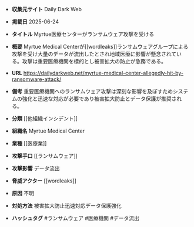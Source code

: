 - **収集元サイト**
Daily Dark Web

- **掲載日**
2025-06-24

- **タイトル**
Myrtue医療センターがランサムウェア攻撃を受ける

- **概要**
Myrtue Medical Centerが[[wordleaks]]ランサムウェアグループによる攻撃を受け大量のデータが流出したとされ地域医療に影響が懸念されている。攻撃は重要医療機関を標的とし被害拡大の防止が急務である。

- **URL**
https://dailydarkweb.net/myrtue-medical-center-allegedly-hit-by-ransomware-attack/

- **備考**
重要医療機関へのランサムウェア攻撃は深刻な影響を及ぼすためシステムの強化と迅速な対応が必要であり被害拡大防止とデータ保護が推奨される。

- **分類**
[[他組織インシデント]]

- **組織名**
Myrtue Medical Center

- **業種**
[[医療業]]

- **攻撃手口**
[[ランサムウェア]]

- **攻撃影響**
データ流出

- **脅威アクター**
[[wordleaks]]

- **原因**
不明

- **対処方法**
被害拡大防止迅速対応データ保護強化

- **ハッシュタグ**
#ランサムウェア #医療機関 #データ流出
